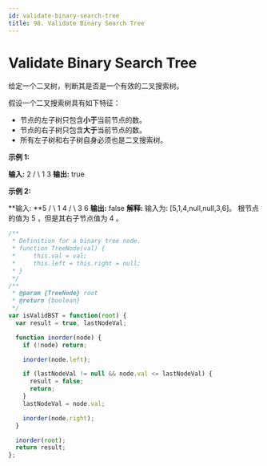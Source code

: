 ```yaml
---
id: validate-binary-search-tree
title: 98. Validate Binary Search Tree
---
```


# Validate Binary Search Tree

给定一个二叉树，判断其是否是一个有效的二叉搜索树。

假设一个二叉搜索树具有如下特征：

-   节点的左子树只包含**小于**当前节点的数。
-   节点的右子树只包含**大于**当前节点的数。
-   所有左子树和右子树自身必须也是二叉搜索树。

**示例 1:**

**输入:** 2 / \\ 1 3 **输出:** true

**示例 2:**

**输入: **5 / \\ 1 4 / \\ 3 6 **输出:** false **解释:** 输入为: \[5,1,4,null,null,3,6]。 根节点的值为 5 ，但是其右子节点值为 4 。



```javascript
/**
 * Definition for a binary tree node.
 * function TreeNode(val) {
 *     this.val = val;
 *     this.left = this.right = null;
 * }
 */
/**
 * @param {TreeNode} root
 * @return {boolean}
 */
var isValidBST = function(root) {
  var result = true, lastNodeVal;

  function inorder(node) {
    if (!node) return;

    inorder(node.left);

    if (lastNodeVal != null && node.val <= lastNodeVal) {
      result = false;
      return;
    }
    lastNodeVal = node.val;

    inorder(node.right);
  }

  inorder(root);
  return result;
};


```